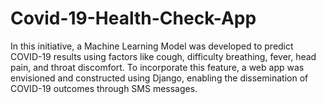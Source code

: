 # Covid-19-Health-Check-App

In this initiative, a Machine Learning Model was developed to predict COVID-19 results using factors like cough, difficulty breathing, fever, head pain, and throat discomfort. To incorporate this feature, a web app was envisioned and constructed using Django, enabling the dissemination of COVID-19 outcomes through SMS messages.
